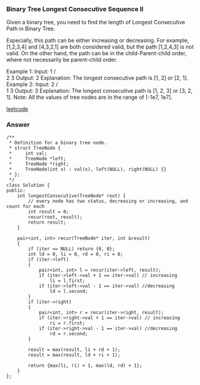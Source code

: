 ### Binary Tree Longest Consecutive Sequence II
Given a binary tree, you need to find the length of Longest Consecutive Path in Binary Tree.

Especially, this path can be either increasing or decreasing. For example, [1,2,3,4] and [4,3,2,1] are both considered valid, but the path [1,2,4,3] is not valid. On the other hand, the path can be in the child-Parent-child order, where not necessarily be parent-child order.

Example 1:
Input:
        1
       / \
      2   3
Output: 2
Explanation: The longest consecutive path is [1, 2] or [2, 1].
Example 2:
Input:
        2
       / \
      1   3
Output: 3
Explanation: The longest consecutive path is [1, 2, 3] or [3, 2, 1].
Note: All the values of tree nodes are in the range of [-1e7, 1e7].


[leetcode](https://leetcode.com/problems/binary-tree-longest-consecutive-sequence-ii/description/)

### Answer
	/**
	 * Definition for a binary tree node.
	 * struct TreeNode {
	 *     int val;
	 *     TreeNode *left;
	 *     TreeNode *right;
	 *     TreeNode(int x) : val(x), left(NULL), right(NULL) {}
	 * };
	 */
	class Solution {
	public:
	    int longestConsecutive(TreeNode* root) {
	        // every node has two status, decreasing or increasing, and count for each    
	        int result = 0;
	        recur(root, result);
	        return result;
	    }
	    
	    pair<int, int> recur(TreeNode* iter, int &result)
	    {
	        if (iter == NULL) return {0, 0};
	        int ld = 0, li = 0, rd = 0, ri = 0;
	        if (iter->left)
	        {
	            pair<int, int> l = recur(iter->left, result);
	            if (iter->left->val + 1 == iter->val) // increasing
	                li = l.first;
	            if (iter->left->val - 1 == iter->val) //decreasing
	                ld = l.second;
	        }
	        if (iter->right)
	        {
	            pair<int, int> r = recur(iter->right, result);
	            if (iter->right->val + 1 == iter->val) // increasing
	                ri = r.first;
	            if (iter->right->val - 1 == iter->val) //decreasing
	                rd = r.second;
	        }
	        
	        result = max(result, li + rd + 1);
	        result = max(result, ld + ri + 1);
	        
	        return {max(li, ri) + 1, max(ld, rd) + 1};   
	    }
	};